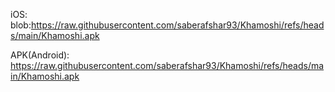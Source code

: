 iOS: blob:https://raw.githubusercontent.com/saberafshar93/Khamoshi/refs/heads/main/Khamoshi.apk

APK(Android): https://raw.githubusercontent.com/saberafshar93/Khamoshi/refs/heads/main/Khamoshi.apk
